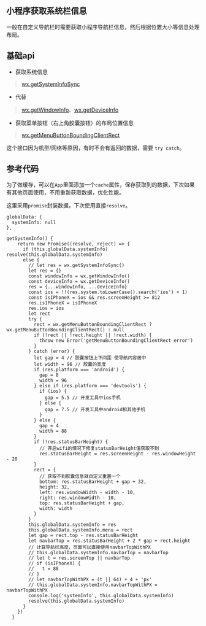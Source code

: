 ## 小程序获取系统栏信息
一般在自定义导航栏时需要获取小程序导航栏信息，然后根据位置大小等信息处理布局。

## 基础api
- 获取系统信息 <BaseTag type="danger" text="停止维护" size="mini" />
> [wx.getSystemInfoSync](https://developers.weixin.qq.com/miniprogram/dev/api/base/system/wx.getSystemInfoSync.html)

- 代替 <BaseTag type="success" text="新" size="mini" />
> [wx.getWindowInfo](https://developers.weixin.qq.com/miniprogram/dev/api/base/system/wx.getWindowInfo.html)、[wx.getDeviceInfo](https://developers.weixin.qq.com/miniprogram/dev/api/base/system/wx.getDeviceInfo.html)

- 获取菜单按钮（右上角胶囊按钮）的布局位置信息
> [wx.getMenuButtonBoundingClientRect](https://developers.weixin.qq.com/miniprogram/dev/api/ui/menu/wx.getMenuButtonBoundingClientRect.html)

这个接口因为机型/网络等原因，有时不会有返回的数据，需要 ```try catch```。

## 参考代码
为了做缓存，可以在```App```里面添加一个```cache```属性，保存获取到的数据，下次如果有其他页面使用，不用重新获取数据，优化性能。

这里采用```promise```封装数据，下次使用直接```resolve```。

```js{11-13,20}
globalData: {
  systemInfo: null
},

getSystemInfo() {
    return new Promise((resolve, reject) => {
      if (this.globalData.systemInfo) resolve(this.globalData.systemInfo)
      else {
        // let res = wx.getSystemInfoSync()
        let res = {}
        const windowInfo = wx.getWindowInfo()
        const deviceInfo = wx.getDeviceInfo()
        res = {...windowInfo, ...deviceInfo}
        const ios = !!(res.system.toLowerCase().search('ios') + 1)
        const isIPhoneX = ios && res.screenHeight >= 812
        res.isIPhoneX = isIPhoneX
        res.ios = ios
        let rect
        try {
          rect = wx.getMenuButtonBoundingClientRect ? wx.getMenuButtonBoundingClientRect() : null
          if (!rect || !rect.height || !rect.width) {
            throw new Error('getMenuButtonBoundingClientRect error')
          }
        } catch (error) {
          let gap = 4 // 胶囊按钮上下间距 使导航内容居中
          let width = 96 // 胶囊的宽度
          if (res.platform === 'android') {
            gap = 8
            width = 96
          } else if (res.platform === 'devtools') {
            if (ios) {
              gap = 5.5 // 开发工具中ios手机
            } else {
              gap = 7.5 // 开发工具中android和其他手机
            }
          } else {
            gap = 4
            width = 88
          }
          if (!res.statusBarHeight) {
            // 开启wifi的情况下修复statusBarHeight值获取不到
            res.statusBarHeight = res.screenHeight - res.windowHeight - 20
          }
          rect = {
            // 获取不到胶囊信息就自定义重置一个
            bottom: res.statusBarHeight + gap + 32,
            height: 32,
            left: res.windowWidth - width - 10,
            right: res.windowWidth - 10,
            top: res.statusBarHeight + gap,
            width: width
          }
        }
        this.globalData.systemInfo = res
        this.globalData.systemInfo.menu = rect
        let gap = rect.top - res.statusBarHeight
        let navbarTop = res.statusBarHeight + 2 * gap + rect.height
        // 计算导航栏高度，页面可以直接使用navbarTopWithPX
        // this.globalData.systemInfo.navbarTop = navbarTop
        // let t = res.screenTop || navbarTop
        // if (isIPhoneX) {
        //   t = 88
        // }
        // let navbarTopWithPX = (t || 64) + 4 + 'px'
        // this.globalData.systemInfo.navbarTopWithPX = navbarTopWithPX
        console.log('systemInfo', this.globalData.systemInfo)
        resolve(this.globalData.systemInfo)
      }
    })
  }
```
